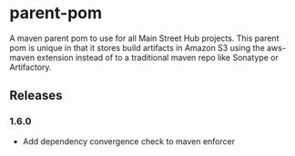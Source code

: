 # parent-pom

A maven parent pom to use for all Main Street Hub projects.  This parent pom
is unique in that it stores build artifacts in Amazon S3 using the aws-maven
extension instead of to a traditional maven repo like Sonatype or Artifactory.

## Releases

### 1.6.0

* Add dependency convergence check to maven enforcer

